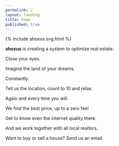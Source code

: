 ```yaml
---
permalink: /
layout: landing
title: home
published: true
---
```


{% include ahoxus.svg.html %}

**ahoxus** is creating a system to optimize real estate.

Close your eyes.

Imagine the land of your dreams.

Constantly.

Tell us the location, count to 10 and relax.

Again and every time you will.

We find the best price, up to a zero fee!

Get to know even the internet quality there.

And we work together with all local realtors.

Want to buy or sell a house? Send us an email.

<form>
</form>
